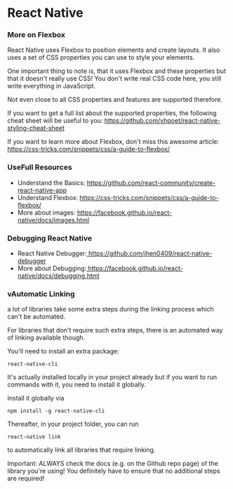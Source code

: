 # React Native

### More on Flexbox

React Native uses Flexbox to position elements and create layouts. It also uses a set of CSS properties you can use to style your elements.

One important thing to note is, that it uses Flexbox and these properties but that it doesn't really use CSS! You don't write real CSS code here, you still write everything in JavaScript.

Not even close to all CSS properties and features are supported therefore.

If you want to get a full list about the supported properties, the following cheat sheet will be useful to you: <a href="https://github.com/vhpoet/react-native-styling-cheat-sheet">https://github.com/vhpoet/react-native-styling-cheat-sheet</a>

If you want to learn more about Flexbox, don't miss this awesome article: <a href="https://css-tricks.com/snippets/css/a-guide-to-flexbox/">https://css-tricks.com/snippets/css/a-guide-to-flexbox/</a>

### UseFull Resources

<ul>
<li>Understand the Basics: <a href="https://github.com/react-community/create-react-native-app">https://github.com/react-community/create-react-native-app</a></li>
<li>Understand Flexbox: <a href="https://css-tricks.com/snippets/css/a-guide-to-flexbox/">https://css-tricks.com/snippets/css/a-guide-to-flexbox/</a></li>
<li>More about images: <a href="https://facebook.github.io/react-native/docs/images.html">https://facebook.github.io/react-native/docs/images.html</a>
</li>
</ul>

### Debugging React Native

<ul>
<li>React Native Debugger:<a href="https://github.com/jhen0409/react-native-debugger"> https://github.com/jhen0409/react-native-debugger</a>
</li><li>More about Debugging:<a href="https://facebook.github.io/react-native/docs/debugging.html"> https://facebook.github.io/react-native/docs/debugging.html</a>
</li>
</ul>

### vAutomatic Linking
a lot of libraries take some extra steps during the linking process which can't be automated.

For libraries that don't require such extra steps, there is an automated way of linking available though.

You'll need to install an extra package: 

```
react-native-cli
``` 

It's actually installed locally in your project already but if you want to run commands with it, you need to install it globally.

Install it globally via 
```
npm install -g react-native-cli 
```
Thereafter, in your project folder, you can run 
```
react-native link 
```
 to automatically link all libraries that require linking.

Important: ALWAYS check the docs (e.g. on the Github repo page) of the library you're using! You definitely have to ensure that no additional steps are required!